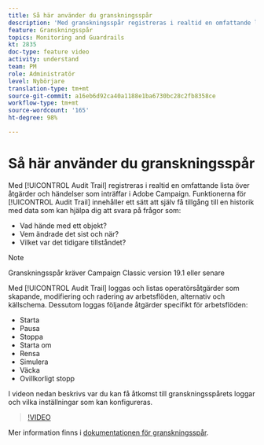 ```yaml
---
title: Så här använder du granskningsspår
description: 'Med granskningsspår registreras i realtid en omfattande lista över åtgärder och händelser som inträffar i Adobe Campaign. '
feature: Granskningsspår
topics: Monitoring and Guardrails
kt: 2835
doc-type: feature video
activity: understand
team: PM
role: Administratör
level: Nybörjare
translation-type: tm+mt
source-git-commit: a16eb6d92ca40a1188e1ba6730bc28c2fb8358ce
workflow-type: tm+mt
source-wordcount: '165'
ht-degree: 98%

---
```



# Så här använder du granskningsspår

Med [!UICONTROL Audit Trail] registreras i realtid en omfattande lista över åtgärder och händelser som inträffar i Adobe Campaign. Funktionerna för [!UICONTROL Audit Trail] innehåller ett sätt att själv få tillgång till en historik med data som kan hjälpa dig att svara på frågor som:

* Vad hände med ett objekt?
* Vem ändrade det sist och när?
* Vilket var det tidigare tillståndet?

>[!NOTE]
>
>Granskningsspår kräver Campaign Classic version 19.1 eller senare

Med [!UICONTROL Audit Trail] loggas och listas operatörsåtgärder som skapande, modifiering och radering av arbetsflöden, alternativ och källschema. Dessutom loggas följande åtgärder specifikt för arbetsflöden:

* Starta
* Pausa
* Stoppa
* Starta om
* Rensa
* Simulera
* Väcka
* Ovillkorligt stopp

I videon nedan beskrivs var du kan få åtkomst till granskningsspårets loggar och vilka inställningar som kan konfigureras.

>[!VIDEO](https://video.tv.adobe.com/v/27425?quality=12)

Mer information finns i [dokumentationen för granskningsspår](https://docs.adobe.com/content/help/sv-SE/campaign-classic/using/monitoring-campaign-classic/production-procedures/audit-trail.html).
